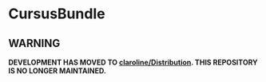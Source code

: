 # CursusBundle

WARNING
-------

**DEVELOPMENT HAS MOVED TO [claroline/Distribution](http://github.com/claroline/Distribution). THIS REPOSITORY IS NO LONGER MAINTAINED.**
